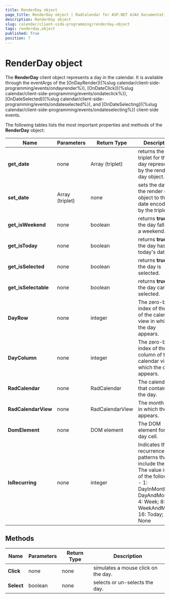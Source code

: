 ```yaml
---
title: RenderDay object
page_title: RenderDay object | RadCalendar for ASP.NET AJAX Documentation
description: RenderDay object
slug: calendar/client-side-programming/renderday-object
tags: renderday,object
published: True
position: 7
---
```


# RenderDay object



The **RenderDay** client object represents a day in the calendar. It is available through the eventArgs of the [OnDayRender]({%slug calendar/client-side-programming/events/ondayrender%}), [OnDateClick]({%slug calendar/client-side-programming/events/ondateclick%}), [OnDateSelected]({%slug calendar/client-side-programming/events/ondateselected%}), and [OnDateSelecting]({%slug calendar/client-side-programming/events/ondateselecting%}) client-side events.

The following tables lists the most important properties and methods of the **RenderDay** object:


| Name | Parameters | Return Type | Description |
| ------ | ------ | ------ | ------ |
| **get_date** |none|Array (triplet)|returns the triplet for the day represented by the render day object.|
| **set_date** |Array (triplet)|none|sets the date of the render day object to the date encoded by the triplet.|
| **get_isWeekend** |none|boolean|returns **true** if the day falls on a weekend.|
| **get_isToday** |none|boolean|returns **true** if the day has today's date.|
| **get_isSelected** |none|boolean|returns **true** if the day is selected.|
| **get_isSelectable** |none|boolean|returns **true** if the day can be selected.|
| **DayRow** |none|integer|The zero-based index of the row of the calendar view in which the day appears.|
| **DayColumn** |none|integer|The zero-based index of the column of the calendar view in which the day appears.|
| **RadCalendar** |none|RadCalendar|The calendar that contains the day.|
| **RadCalendarView** |none|RadCalendarView|The month view in which the day appears.|
| **DomElement** |none|DOM element|The DOM element for the day cell.|
| **IsRecurring** |none|integer|Indicates the recurrence patterns that include the day. The value is one of the following - 1: DayInMonth; 2: DayAndMonth; 4: Week; 8: WeekAndMonth; 16: Today; 32: None|

## Methods


| Name | Parameters | Return Type | Description |
| ------ | ------ | ------ | ------ |
| **Click** |none|none|simulates a mouse click on the day.|
| **Select** |boolean|none|selects or un-selects the day.|
